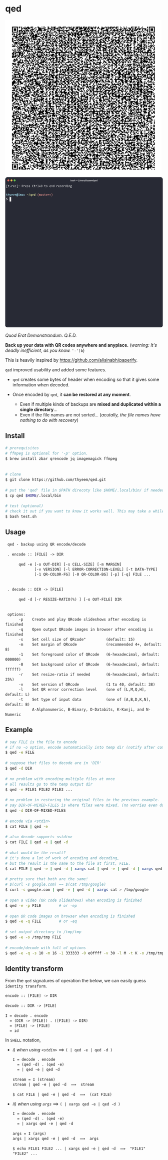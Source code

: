 # qed

<img src="data/sample.gif" height="500" />

<img src="data/qed.gif" height="480" />

<p></p>

_Quod Erat Demonstrandum_. _Q.E.D._

__Back up your data with QR codes anywhere and anyplace.__  (_warning: It's deadly inefficient, as you know._ `'-']b`)

This is heavily inspired by https://github.com/alisinabh/paperify.

`qed` improved usability and added some features.

- `qed` creates some bytes of header when encoding so that it gives some information when decoded.
- Once encoded by `qed`, it __can be restored at any moment__.

  - Even if multiple kinds of backups are __mixed and duplicated within a single directory__...
  - Even if the file names are not sorted... (_acutally, the file names have nothing to do with recovery_)



## Install
```sh
# prerequisites
# ffmpeg is optional for '-p' option.
$ brew install zbar qrencode jq imagemagick ffmpeg


# clone
$ git clone https://github.com/thyeem/qed.git

# put the 'qed' file in $PATH direcoty like $HOME/.local/bin/ if needed
$ cp qed $HOME/.local/bin

# test (optional)
# check it out if you want to know it works well. This may take a while.
$ bash test.sh

```

## Usage
```plain
 qed - backup using QR encode/decode

 . encode :: [FILE] -> DIR

      qed -e [-o OUT-DIR] [-s CELL-SIZE] [-m MARGIN]
             [-v VERSION] [-l ERROR-CORRECTION-LEVEL] [-t DATA-TYPE]
             [-1 QR-COLOR-FG] [-0 QR-COLOR-BG] [-p] [-q] FILE ...


 . decode :: DIR -> [FILE]

      qed -d [-r RESIZE-RATIO(%) ] [-o OUT-FILE] DIR


 options:
      -p    Create and play QRcode slideshows after encoding is finished
      -q    Open output QRcode images in browser after encoding is finished
      -s    Set cell size of QRcode"         (default: 15)
      -m    Set margin of QRcode             (recommended 4+, default: 8)
      -1    Set foreground color of QRcode   (6-hexadecimal, default: 000000)
      -0    Set background color of QRcode   (6-hexadecimal, default: ffffff)
      -r    Set resize-ratio if needed       (6-hexadecimal, default: 25%)
      -v    Set version of QRcode            (1 to 40, default: 38)
      -l    Set QR error correction level    (one of [L,M,Q,H], default: L)
      -t    Set type of input data           (one of [A,B,D,K,N], default: B)
            A-Alphanumeric, B-Binary, D-Databits, K-Kanji, and N-Numeric
```


## Example
```sh
# say FILE is the file to encode
# if no -o option, encode automatically into temp dir (notify after completion)
$ qed -e FILE

# suppose that files to decode are in 'DIR'
$ qed -d DIR

# no problem with encoding multiple files at once
# all results go to the temp output dir
$ qed -e FILE1 FILE2 FILE3 ...

# no problem in restoring the original files in the previous example.
# say DIR-OF-MIXED-FILES is where files were mixed. (no worries even duplicated)
$ qed -d DIR-OF-MIXED-FILES

# encode via <stdin>
$ cat FILE | qed -e

# also decode supports <stdin>
$ cat FILE | qed -e | qed -d

# what would be the result?
# it's done a lot of work of encoding and decoding,
# but the result is the same to the file at first, FILE.
$ cat FILE | qed -e | qed -d | xargs cat | qed -e | qed -d | xargs qed -e | qed -d

# pretty sure that both are the same!
# $(curl -s google.com) == $(cat /tmp/google)
$ curl -s google.com | qed -e | qed -d | xargs cat > /tmp/google

# open a video (QR code slideshows) when encoding is finished
$ qed -e -p FILE        # or -ep

# open QR code images on browser when encoding is finished
$ qed -e -q FILE        # or -eq

# set output directory to /tmp/tmp
$ qed -e -o /tmp/tmp FILE

# encode/decode with full of options
$ qed -e -q -s 10 -m 16 -1 333333 -0 e0ffff -v 30 -l M -t K -o /tmp/tmp FILE | qed -d -r 33%

```

## Identity transform
From the `qed` signatures of operation the below, we can easily guess `identity transform`.

```
encode :: [FILE] -> DIR

decode :: DIR -> [FILE]

I = decode . encode
  = (DIR -> [FILE]) . ([FILE] -> DIR)
  = [FILE] -> [FILE]
  = id
```

In `SHELL` notation,


- _i) when using `<stdin>`_ ⟹ `( | qed -e | qed -d )`

  ```
  I = decode . encode
    = (qed -d) . (qed -e)
    = | qed -e | qed -d

  stream = I (stream)
  stream | qed -e | qed -d  ⟹  stream

  $ cat FILE | qed -e | qed -d  ⟹  (cat FILE)
  ```


- _ii) when using `args`_ ⟹ `( | xargs qed -e | qed -d )`

  ```
  I = decode . encode
    = (qed -d) . (qed -e)
    = | xargs qed -e | qed -d

  args = I (args)
  args | xargs qed -e | qed -d  ⟹  args

  $ echo FILE1 FILE2 ... | xargs qed -e | qed -d  ⟹  "FILE1" "FILE2" ...
  ```
